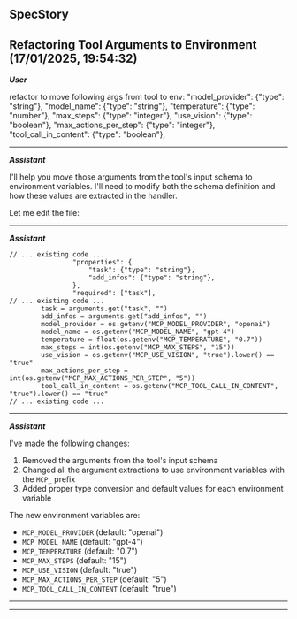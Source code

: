 ## SpecStory

## Refactoring Tool Arguments to Environment (17/01/2025, 19:54:32)

_**User**_

refactor to move following args from tool to env:
                    "model_provider": {"type": "string"},
                    "model_name": {"type": "string"},
                    "temperature": {"type": "number"},
                    "max_steps": {"type": "integer"},
                    "use_vision": {"type": "boolean"},
                    "max_actions_per_step": {"type": "integer"},
                    "tool_call_in_content": {"type": "boolean"},

---

_**Assistant**_

I'll help you move those arguments from the tool's input schema to environment variables. I'll need to modify both the schema definition and how these values are extracted in the handler.

Let me edit the file:

---

_**Assistant**_

```
// ... existing code ...
                "properties": {
                    "task": {"type": "string"},
                    "add_infos": {"type": "string"},
                },
                "required": ["task"],
// ... existing code ...
        task = arguments.get("task", "")
        add_infos = arguments.get("add_infos", "")
        model_provider = os.getenv("MCP_MODEL_PROVIDER", "openai")
        model_name = os.getenv("MCP_MODEL_NAME", "gpt-4")
        temperature = float(os.getenv("MCP_TEMPERATURE", "0.7"))
        max_steps = int(os.getenv("MCP_MAX_STEPS", "15"))
        use_vision = os.getenv("MCP_USE_VISION", "true").lower() == "true"
        max_actions_per_step = int(os.getenv("MCP_MAX_ACTIONS_PER_STEP", "5"))
        tool_call_in_content = os.getenv("MCP_TOOL_CALL_IN_CONTENT", "true").lower() == "true"
// ... existing code ...
```

---

_**Assistant**_



I've made the following changes:
1. Removed the arguments from the tool's input schema
2. Changed all the argument extractions to use environment variables with the `MCP_` prefix
3. Added proper type conversion and default values for each environment variable

The new environment variables are:
- `MCP_MODEL_PROVIDER` (default: "openai")
- `MCP_MODEL_NAME` (default: "gpt-4")
- `MCP_TEMPERATURE` (default: "0.7")
- `MCP_MAX_STEPS` (default: "15")
- `MCP_USE_VISION` (default: "true")
- `MCP_MAX_ACTIONS_PER_STEP` (default: "5")
- `MCP_TOOL_CALL_IN_CONTENT` (default: "true")

---



---


